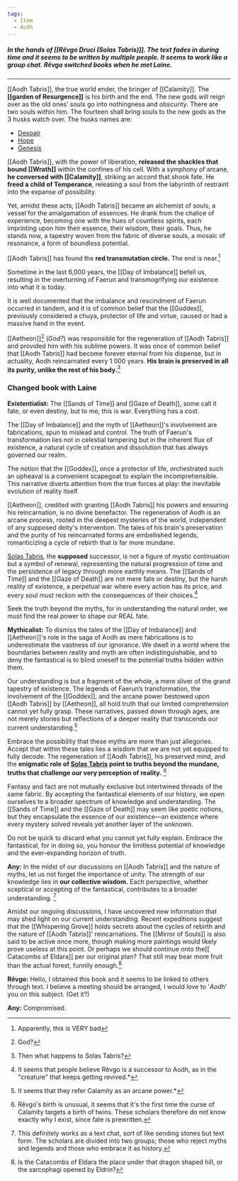 ```yaml
---
tags:
  - Item
  - Aodh
---
```

##### In the hands of [[Rêvgo Druci (Solas Tabris)]]. The text fades in during time and it seems to be written by multiple people. It seems to work like a group chat. Rêvgo switched books when he met Laine.
----

[[Aodh Tabris]], the true world ender, the bringer of [[Calamity]]. The ****[[garden of Resurgence]]**** is his birth and the end. The new gods will reign over as the old ones’ souls go into nothingness and obscurity. There are two souls within him.
The fourteen shall bring souls to the new gods as the 3 husks watch over.
The husks names are:
- [Despair](obsidian://open?vault=Between%20Two%20Worlds&file=World%2FNPCs%2FSins%2FDespair)
- [Hope](obsidian://open?vault=Between%20Two%20Worlds&file=World%2FNPCs%2FVirtues%2FHope)
- [Genesis](obsidian://open?vault=Between%20Two%20Worlds&file=World%2FNPCs%2FGenesis)

[[Aodh Tabris]], with the power of liberation, **released the shackles that bound [[Wrath]]** within the confines of his cell. With a symphony of arcane, **he conversed with [[Calamity]]**, striking an accord that shook fate. He **freed a child of Temperance**, releasing a soul from the labyrinth of restraint into the expanse of possibility.

Yet, amidst these acts, [[Aodh Tabris]] became an alchemist of souls, a vessel for the amalgamation of essences. He drank from the chalice of experience, becoming one with the hues of countless spirits, each imprinting upon him their essence, their wisdom, their goals. Thus, he stands now, a tapestry woven from the fabric of diverse souls, a mosaic of resonance, a form of boundless potential.

[[Aodh Tabris]] has found the **red transmutation circle.** The end is near.[^1]

Sometime in the last 6,000 years, the [[Day of Imbalance]] befell us, resulting in the overturning of Faerun and transmogrifying our existence into what it is today. 

It is well documented that the imbalance and rescindment of Faerun occurred in tandem, and it is of common belief that the [[Goddex]], previously considered a chuya, protector of life and virtue, caused or had a massive hand in the event.

[[Aetheon]][^2] (*God?*) was responsible for the regeneration of [[Aodh Tabris]] and provided him with his sublime powers. It was once of common belief that [[Aodh Tabris]] had become forever eternal from his dispense, but in actuality, Aodh reincarnated every 1 000 years. **His brain is preserved in all its purity, unlike the rest of his body.**[^3] 

### Changed book with Laine

**Existentialist:**
The [[Sands of Time]] and [[Gaze of Death]], some call it fate, or even destiny, but to me, this is war. Everything has a cost.

The [[Day of Imbalance]] and the myth of [[Aetheon]]'s involvement are fabrications, spun to mislead and control. The truth of Faerun's transformation lies not in celestial tampering but in the inherent flux of existence, a natural cycle of creation and dissolution that has always governed our realm.

The notion that the [[Goddex]], once a protector of life, orchestrated such an upheaval is a convenient scapegoat to explain the incomprehensible. This narrative diverts attention from the true forces at play: the inevitable evolution of reality itself.

[[Aetheon]], credited with granting [[Aodh Tabris]] his powers and ensuring his reincarnation, is no divine benefactor. The regeneration of Aodh is an arcane process, rooted in the deepest mysteries of the world, independent of any supposed deity's intervention. The tales of his brain's preservation and the purity of his reincarnated forms are embellished legends, romanticizing a cycle of rebirth that is far more mundane.

[Solas Tabris](obsidian://open?vault=Between%20Two%20Worlds&file=Party%2FR%C3%AAvgo%20Druci%20(Solas%20Tabris)), the **supposed** successor, is not a figure of mystic continuation but a symbol of renewal, representing the natural progression of time and the persistence of legacy through more earthly means. The [[Sands of Time]] and the [[Gaze of Death]] are not mere fate or destiny, but the harsh reality of existence, a perpetual war where every action has its price, and every soul must reckon with the consequences of their choices.[^4]

Seek the truth beyond the myths, for in understanding the natural order, we must find the real power to shape our REAL fate.

**Mythicalist:**
To dismiss the tales of the [[Day of Imbalance]] and [[Aetheon]]'s role in the saga of Aodh as mere fabrications is to underestimate the vastness of our ignorance. We dwell in a world where the boundaries between reality and myth are often indistinguishable, and to deny the fantastical is to blind oneself to the potential truths hidden within them. 

Our understanding is but a fragment of the whole, a mere sliver of the grand tapestry of existence. The legends of Faerun’s transformation, the involvement of the [[Goddex]], and the arcane power bestowed upon [[Aodh Tabris]] by [[Aetheon]], all hold truth that our limited comprehension cannot yet fully grasp. These narratives, passed down through ages, are not merely stories but reflections of a deeper reality that transcends our current understanding.[^5]

Embrace the possibility that these myths are more than just allegories. Accept that within these tales lies a wisdom that we are not yet equipped to fully decode. The regeneration of [[Aodh Tabris]], his preserved mind, and the **enigmatic role of [Solas Tabris](obsidian://open?vault=Between%20Two%20Worlds&file=Party%2FR%C3%AAvgo%20Druci%20(Solas%20Tabris)) point to truths beyond the mundane, truths that challenge our very perception of reality.** [^6]

Fantasy and fact are not mutually exclusive but intertwined threads of the same fabric. By accepting the fantastical elements of our history, we open ourselves to a broader spectrum of knowledge and understanding. The [[Sands of Time]] and the [[Gaze of Death]] may seem like poetic notions, but they encapsulate the essence of our existence—an existence where every mystery solved reveals yet another layer of the unknown. 

Do not be quick to discard what you cannot yet fully explain. Embrace the fantastical, for in doing so, you honour the limitless potential of knowledge and the ever-expanding horizon of truth.

**Any:**
In the midst of our discussions on [[Aodh Tabris]] and the nature of myths, let us not forget the importance of unity. The strength of our knowledge lies in **our collective wisdom.** Each perspective, whether sceptical or accepting of the fantastical, contributes to a broader understanding. [^7]

Amidst our ongoing discussions, I have uncovered new information that may shed light on our current understanding. 
Recent expeditions suggest that the [[Whispering Grove]] holds secrets about the cycles of rebirth and the nature of [[Aodh Tabris]]' reincarnations. The [[Mirror of Souls]] is also said to be active once more, though making more paintings would likely prove useless at this point.
Or perhaps we should continue onto the[[ Catacombs of Eldara]] per our original plan? That still may bear more fruit than the actual forest, funnily enough.[^8]

**Rêvgo:**
Hello, I obtained this book and it seems to be linked to others through text. I believe a meeting should be arranged, I would love to '*Aodh*' you on this subject. (Get it?)

**Any:**
Compromised.

[^1]: Apparently, this is VERY bad
[^2]: God?
[^3]: Then what happens to Solas Tabris?
[^4]: It seems that people believe Rêvgo is a successor to Aodh, as in the "creature" that keeps getting revived.*
[^5]: It seems that they refer Calamity as an arcane power.*
[^6]: Rêvgo's birth is unusual, it seems that it's the first time the curse of Calamity targets a birth of twins. These scholars therefore do not know exactly why I exist, since fate is prewritten.
[^7]:This definitely works as a text chat, sort of like sending stones but text form. The scholars are divided into two groups; those who reject myths and legends and those who embrace it as history.
[^8]: Is the Catacombs of Eldara the place under that dragon shaped hill, or the sarcophagi opened by Eldrin?
